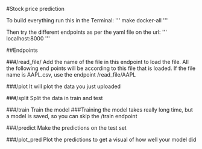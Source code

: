 #Stock price prediction

To build everything run this in the Terminal:
'''
make docker-all
'''

Then try the different endpoints as per the yaml file on the url:
'''
localhost:8000
'''

##Endpoints

###/read_file/<filename>
Add the name of the file in this endpoint to load the file. All the following end points will be according to this file that is loaded.
If the file name is AAPL.csv, use the endpoint /read_file/AAPL

###/plot
It will plot the data you just uploaded

###/split
Split the data in train and test

###/train
Train the model
###Training the model takes really long time, but a model is saved, so you can skip the /train endpoint

###/predict
Make the predictions on the test set

###/plot_pred
Plot the predictions to get a visual of how well your model did
